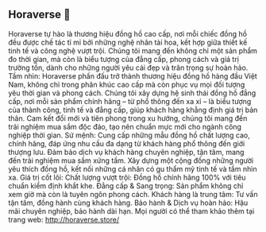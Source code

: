 ## Horaverse 👋
Horaverse tự hào là thương hiệu đồng hồ cao cấp, nơi mỗi chiếc đồng hồ đều được chế tác tỉ mỉ bởi những nghệ nhân tài hoa, kết hợp giữa thiết kế tinh tế và công nghệ vượt trội. Chúng tôi mang đến không chỉ một sản phẩm đo thời gian, mà còn là biểu tượng của đẳng cấp, phong cách và giá trị trường tồn, dành cho những người yêu cái đẹp và trân trọng sự hoàn hảo.
Tầm nhìn: Horaverse phấn đấu trở thành thương hiệu đồng hồ hàng đầu Việt Nam, không chỉ trong phân khúc cao cấp mà còn phục vụ mọi đối tượng yêu thời gian và phong cách. Chúng tôi xây dựng hệ sinh thái đồng hồ đẳng cấp, nơi mỗi sản phẩm chính hãng – từ phổ thông đến xa xỉ – là biểu tượng của thành công, tinh tế và đẳng cấp, giúp khách hàng khẳng định giá trị bản thân. Cam kết đổi mới và tiên phong trong xu hướng, chúng tôi mang đến trải nghiệm mua sắm độc đáo, tạo nên chuẩn mực mới cho ngành công nghiệp thời gian.
Sứ mệnh: Cung cấp những mẫu đồng hồ chất lượng cao, chính hãng, đáp ứng nhu cầu đa dạng từ khách hàng phổ thông đến giới thượng lưu. Đảm bảo dịch vụ khách hàng chuyên nghiệp, tận tâm, mang đến trải nghiệm mua sắm xứng tầm. Xây dựng một cộng đồng những người yêu thích đồng hồ, kết nối những cá nhân có gu thẩm mỹ tinh tế và tầm nhìn xa.
Giá trị cốt lõi: Chất lượng vượt trội: Đồng hồ chính hãng 100% với tiêu chuẩn kiểm định khắt khe. Đẳng cấp & Sang trọng: Sản phẩm không chỉ xem giờ mà còn là tuyên ngôn phong cách. Khách hàng là trung tâm: Tư vấn tận tâm, đồng hành cùng khách hàng. Bảo hành & Dịch vụ hoàn hảo: Hậu mãi chuyên nghiệp, bảo hành dài hạn.
Mọi người có thể tham khảo thêm tại trang web: http://horaverse.store/
